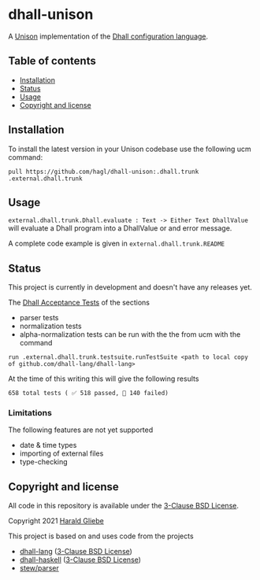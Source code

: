 # dhall-unison
A [Unison][unison] implementation of the [Dhall configuration language][dhall-lang].

## Table of contents

* [Installation](#installation)
* [Status](#status)
* [Usage](#usage)
* [Copyright and license](#copyright-and-license)

## Installation 

To install the latest version in your Unison codebase use the following ucm command:
```
pull https://github.com/hagl/dhall-unison:.dhall.trunk .external.dhall.trunk
```

## Usage

`external.dhall.trunk.Dhall.evaluate : Text -> Either Text DhallValue` will evaluate a Dhall program into a DhallValue or and error message. 

A complete code example is given in `external.dhall.trunk.README`

## Status 

This project is currently in development and doesn't have any releases yet.

The [Dhall Acceptance Tests][dhall-tests] of the sections 
* parser tests
* normalization tests
* alpha-normalization tests
can be run with the the from ucm with the command

```ucm
run .external.dhall.trunk.testsuite.runTestSuite <path to local copy of github.com/dhall-lang/dhall-lang>
```
At the time of this writing this will give the following results
```
658 total tests ( ✅ 518 passed, 🚫 140 failed) 
```

### Limitations 

The following features are not yet supported
* date & time types 
* importing of external files 
* type-checking

## Copyright and license

All code in this repository is available under the [3-Clause BSD License][license].

Copyright 2021 [Harald Gliebe][hagl]

This project is based on and uses code from the projects
- [dhall-lang][dhall-lang-project] ([3-Clause BSD License][dhall-lang-license])
- [dhall-haskell][dhall-haskell] ([3-Clause BSD License][dhall-lang-license])
- [stew/parser][stew-parser]
  
[license]: https://github.com/hagl/dhall-unison/blob/main/LICENSE
[unison]: https://www.unisonweb.org/
[dhall-lang]: https://dhall-lang.org/
[dhall-lang-project]: https://github.com/dhall-lang/dhall-lang
[dhall-lang-license]: https://github.com/dhall-lang/dhall-lang/blob/main/LICENSE
[dhall-haskell]: https://github.com/dhall-lang/dhall-haskell
[dhall-haskell-license]: https://github.com/dhall-lang/dhall-haskell/blob/main/LICENSE
[dhall-tests]: https://github.com/dhall-lang/dhall-lang/tree/master/tests
[stew-parser]: [https://share.unison-lang.org/latest/namespaces/stew/parser]
[hagl]: [https://twitter.com/hagl]
